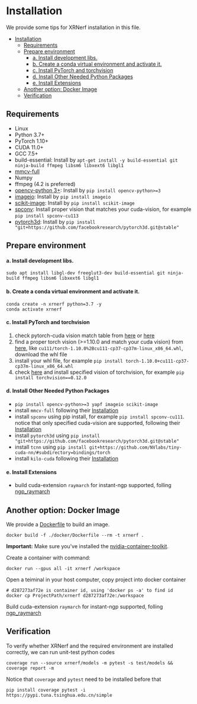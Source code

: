 # Installation

We provide some tips for XRNerf installation in this file.

<!-- TOC -->

- [Installation](#installation)
  - [Requirements](#requirements)
  - [Prepare environment](#prepare-environment)
      - [a. Install development libs.](#a-install-development-libs)
      - [b. Create a conda virtual environment and activate it.](#b-create-a-conda-virtual-environment-and-activate-it)
      - [c. Install PyTorch and torchvision](#c-install-pytorch-and-torchvision)
      - [d. Install Other Needed Python Packages](#d-install-other-needed-python-packages)
      - [e. Install Extensions](#e-install-extensions)
  - [Another option: Docker Image](#another-option-docker-image)
  - [Verification](#verification)

<!-- TOC -->

## Requirements

- Linux
- Python 3.7+
- PyTorch 1.10+
- CUDA 11.0+
- GCC 7.5+
- build-essential: Install by `apt-get install -y build-essential git ninja-build ffmpeg libsm6 libxext6 libgl1`
- [mmcv-full](https://github.com/open-mmlab/mmcv)
- Numpy
- ffmpeg (4.2 is preferred)
- [opencv-python 3+](https://github.com/dmlc/decord): Install by `pip install opencv-python>=3`
- [imageio](https://github.com/dmlc/decord): Install by `pip install imageio`
- [scikit-image](https://github.com/dmlc/decord): Install by `pip install scikit-image`
- [spconv](https://github.com/dmlc/decord): Install proper vision that matches your cuda-vision, for example `pip install spconv-cu113`
- [pytorch3d](https://github.com/dmlc/decord): Install by `pip install "git+https://github.com/facebookresearch/pytorch3d.git@stable"`



## Prepare environment

#### a. Install development libs.

```shell
sudo apt install libgl-dev freeglut3-dev build-essential git ninja-build ffmpeg libsm6 libxext6 libgl1
```

#### b. Create a conda virtual environment and activate it.

```shell
conda create -n xrnerf python=3.7 -y
conda activate xrnerf
```

#### c. Install PyTorch and torchvision

1. check pytorch-cuda vision match table from [here](https://pytorch.org/get-started/previous-versions/) or [here](https://blog.csdn.net/weixin_42069606/article/details/105198845)
2. find a proper torch vision (>=1.10.0 and match your cuda vision) from [here](https://download.pytorch.org/whl/torch_stable.html), like ```cu111/torch-1.10.0%2Bcu111-cp37-cp37m-linux_x86_64.whl```, download the whl file
3. install your whl file, for example ```pip install torch-1.10.0+cu111-cp37-cp37m-linux_x86_64.whl```
4. check [here](https://pypi.org/project/torchvision/) and install specified vision of torchvision, for example ```pip install torchvision==0.12.0```

#### d. Install Other Needed Python Packages
* ```pip install opencv-python>=3 yapf imageio scikit-image```
* install ```mmcv-full``` following their [Installation](https://mmcv.readthedocs.io/en/latest/get_started/installation.html)
* install ```spconv``` using pip install, for example ```pip install spconv-cu111```. notice that only specified cuda-vision are supported, following their [Installation](https://github.com/traveller59/spconv)
* install ```pytorch3d``` using ```pip install "git+https://github.com/facebookresearch/pytorch3d.git@stable"```
* install ```tcnn``` using ```pip install git+https://github.com/NVlabs/tiny-cuda-nn/#subdirectory=bindings/torch```
* install ```kilo-cuda``` following their [Installation](https://github.com/creiser/kilonerf#option-b-build-cuda-extension-yourself)
  
#### e. Install Extensions
* build cuda-extension ```raymarch``` for instant-ngp supported, folling [ngp_raymarch](../../extensions/ngp_raymarch/README.md)


## Another option: Docker Image

We provide a [Dockerfile](../../docker/Dockerfile) to build an image.

```shell
docker build -f ./docker/Dockerfile --rm -t xrnerf .
```

**Important:** Make sure you've installed the [nvidia-container-toolkit](https://docs.nvidia.com/datacenter/cloud-native/container-toolkit/install-guide.html#docker).

Create a container with command:
```shell
docker run --gpus all -it xrnerf /workspace
```
Open a teiminal in your host computer, copy project into docker container
```shell
# d287273af72e is container id, using 'docker ps -a' to find id
docker cp ProjectPath/xrnerf d287273af72e:/workspace
```

Build cuda-extension ```raymarch``` for instant-ngp supported, folling [ngp_raymarch](../../extensions/ngp_raymarch/README.md)

  
## Verification

To verify whether XRNerf and the required environment are installed correctly, we can run unit-test python codes

```shell
coverage run --source xrnerf/models -m pytest -s test/models && coverage report -m
```

Notice that ```coverage``` and ```pytest``` need to be installed before that
```
pip install coverage pytest -i https://pypi.tuna.tsinghua.edu.cn/simple
```

